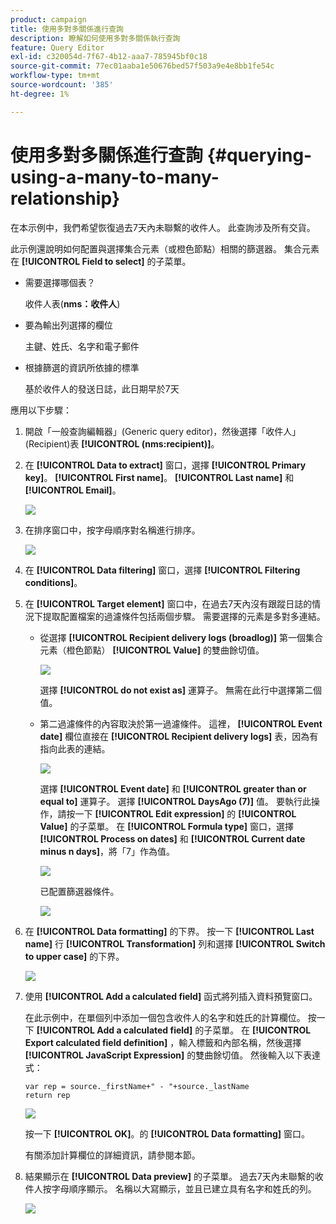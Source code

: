 ```yaml
---
product: campaign
title: 使用多對多關係進行查詢
description: 瞭解如何使用多對多關係執行查詢
feature: Query Editor
exl-id: c320054d-7f67-4b12-aaa7-785945bf0c18
source-git-commit: 77ec01aaba1e50676bed57f503a9e4e8bb1fe54c
workflow-type: tm+mt
source-wordcount: '385'
ht-degree: 1%

---
```


# 使用多對多關係進行查詢 {#querying-using-a-many-to-many-relationship}



在本示例中，我們希望恢復過去7天內未聯繫的收件人。 此查詢涉及所有交貨。

此示例還說明如何配置與選擇集合元素（或橙色節點）相關的篩選器。 集合元素在 **[!UICONTROL Field to select]** 的子菜單。

* 需要選擇哪個表？

   收件人表(**nms：收件人**)

* 要為輸出列選擇的欄位

   主鍵、姓氏、名字和電子郵件

* 根據篩選的資訊所依據的標準

   基於收件人的發送日誌，此日期早於7天

應用以下步驟：

1. 開啟「一般查詢編輯器」(Generic query editor)，然後選擇「收件人」(Recipient)表 **[!UICONTROL (nms:recipient)]**。
1. 在 **[!UICONTROL Data to extract]** 窗口，選擇 **[!UICONTROL Primary key]**。 **[!UICONTROL First name]**。 **[!UICONTROL Last name]** 和 **[!UICONTROL Email]**。

   ![](assets/query_editor_nveau_33.png)

1. 在排序窗口中，按字母順序對名稱進行排序。

   ![](assets/query_editor_nveau_34.png)

1. 在 **[!UICONTROL Data filtering]** 窗口，選擇 **[!UICONTROL Filtering conditions]**。
1. 在 **[!UICONTROL Target element]** 窗口中，在過去7天內沒有跟蹤日誌的情況下提取配置檔案的過濾條件包括兩個步驟。 需要選擇的元素是多對多連結。

   * 從選擇 **[!UICONTROL Recipient delivery logs (broadlog)]** 第一個集合元素（橙色節點） **[!UICONTROL Value]** 的雙曲餘切值。

      ![](assets/query_editor_nveau_67.png)

      選擇 **[!UICONTROL do not exist as]** 運算子。 無需在此行中選擇第二個值。

   * 第二過濾條件的內容取決於第一過濾條件。 這裡， **[!UICONTROL Event date]** 欄位直接在 **[!UICONTROL Recipient delivery logs]** 表，因為有指向此表的連結。

      ![](assets/query_editor_nveau_36.png)

      選擇 **[!UICONTROL Event date]** 和 **[!UICONTROL greater than or equal to]** 運算子。 選擇 **[!UICONTROL DaysAgo (7)]** 值。 要執行此操作，請按一下 **[!UICONTROL Edit expression]** 的 **[!UICONTROL Value]** 的子菜單。 在 **[!UICONTROL Formula type]** 窗口，選擇 **[!UICONTROL Process on dates]** 和 **[!UICONTROL Current date minus n days]**，將「7」作為值。

      ![](assets/query_editor_nveau_37.png)

      已配置篩選器條件。

      ![](assets/query_editor_nveau_38.png)

1. 在 **[!UICONTROL Data formatting]** 的下界。 按一下 **[!UICONTROL Last name]** 行 **[!UICONTROL Transformation]** 列和選擇 **[!UICONTROL Switch to upper case]** 的下界。

   ![](assets/query_editor_nveau_39.png)

1. 使用 **[!UICONTROL Add a calculated field]** 函式將列插入資料預覽窗口。

   在此示例中，在單個列中添加一個包含收件人的名字和姓氏的計算欄位。 按一下 **[!UICONTROL Add a calculated field]** 的子菜單。 在 **[!UICONTROL Export calculated field definition]** ，輸入標籤和內部名稱，然後選擇 **[!UICONTROL JavaScript Expression]** 的雙曲餘切值。 然後輸入以下表達式：

   ```
   var rep = source._firstName+" - "+source._lastName
   return rep
   ```

   ![](assets/query_editor_nveau_40.png)

   按一下 **[!UICONTROL OK]**。的 **[!UICONTROL Data formatting]** 窗口。

   有關添加計算欄位的詳細資訊，請參閱本節。

1. 結果顯示在 **[!UICONTROL Data preview]** 的子菜單。 過去7天內未聯繫的收件人按字母順序顯示。 名稱以大寫顯示，並且已建立具有名字和姓氏的列。

   ![](assets/query_editor_nveau_41.png)

